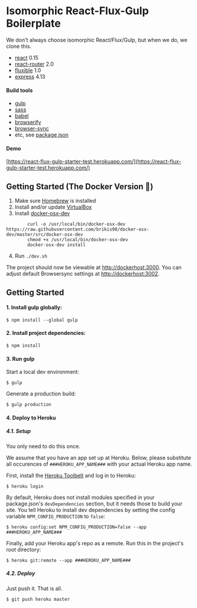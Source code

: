 # Isomorphic React-Flux-Gulp Boilerplate

We don't always choose isomorphic React/Flux/Gulp, but when we do, we clone this.

- [react](https://facebook.github.io/react/) 0.15
- [react-router](https://github.com/rackt/react-router) 2.0
- [fluxible](http://fluxible.io/) 1.0
- [express](http://expressjs.com/) 4.13

#### Build tools

- [gulp](http://gulpjs.com/)
- [sass](http://sass-lang.com/)
- [babel](https://babeljs.io/)
- [browserify](http://browserify.org/)
- [browser-sync](http://www.browsersync.io/)
- etc, see [package.json](https://raw.githubusercontent.com/MadeInHaus/react-flux-gulp-starter/master/package.json)

#### Demo

[https://react-flux-gulp-starter-test.herokuapp.com/](https://react-flux-gulp-starter-test.herokuapp.com/)

## Getting Started (The Docker Version 🐳)

1. Make sure [Homebrew](http://brew.sh/) is installed
2. Install and/or update [VirtualBox](https://www.virtualbox.org/wiki/Download)
3. Install [docker-osx-dev](https://github.com/brikis98/docker-osx-dev#install)

```
        curl -o /usr/local/bin/docker-osx-dev https://raw.githubusercontent.com/brikis98/docker-osx-dev/master/src/docker-osx-dev
        chmod +x /usr/local/bin/docker-osx-dev
        docker-osx-dev install
```

4. Run `./dev.sh`

The project should now be viewable at [http://dockerhost:3000](http://dockerhost:3000). You can adjust default Browsersync settings at [http://dockerhost:3002](http://dockerhost:3002).

## Getting Started

#### 1. Install gulp globally:

```
$ npm install --global gulp
```

#### 2. Install project dependencies:

```
$ npm install
```

#### 3. Run gulp

Start a local dev environment:

```
$ gulp
```

Generate a production build:

```
$ gulp production
```

#### 4. Deploy to Heroku

##### 4.1. Setup

You only need to do this once.

We assume that you have an app set up at Heroku. Below, please substitute all occurences of `###HEROKU_APP_NAME###` with your actual Heroku app name.

First, install the [Heroku Toolbelt](https://toolbelt.heroku.com/) and log in to Heroku:

```
$ heroku login
```

By default, Heroku does not install modules specified in your package.json's `devDependencies` section, but it needs those to build your site. You tell Heroku to install dev dependencies by setting the config variable `NPM_CONFIG_PRODUCTION` to `false`:

```
$ heroku config:set NPM_CONFIG_PRODUCTION=false --app ###HEROKU_APP_NAME###
```

Finally, add your Heroku app's repo as a remote. Run this in the project's root directory:

```
$ heroku git:remote --app ###HEROKU_APP_NAME###
```

##### 4.2. Deploy

Just push it. That is all.

```
$ git push heroku master
```
